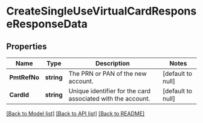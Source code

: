 # CreateSingleUseVirtualCardResponseResponseData

## Properties
Name | Type | Description | Notes
------------ | ------------- | ------------- | -------------
**PmtRefNo** | **string** | The PRN or PAN of the new account. | [default to null]
**CardId** | **string** | Unique identifier for the card associated with the account. | [default to null]

[[Back to Model list]](../README.md#documentation-for-models) [[Back to API list]](../README.md#documentation-for-api-endpoints) [[Back to README]](../README.md)

